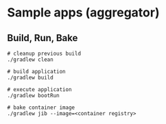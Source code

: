 # Sample apps (aggregator)


## Build, Run, Bake

```shell
# cleanup previous build
./gradlew clean

# build application
./gradlew build

# execute application
./gradlew bootRun

# bake container image
./gradlew jib --image=<container registry>

```
